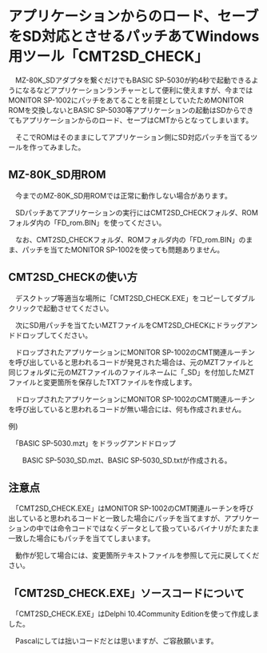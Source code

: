 # アプリケーションからのロード、セーブをSD対応とさせるパッチあてWindows用ツール「CMT2SD_CHECK」

　MZ-80K_SDアダプタを繋ぐだけでもBASIC SP-5030が約4秒で起動できるようになるなどアプリケーションランチャーとして便利に使えますが、今まではMONITOR SP-1002にパッチをあてることを前提としていたためMONITOR ROMを交換しないとBASIC SP-5030等アプリケーションの起動はSDからできてもアプリケーションからのロード、セーブはCMTからとなってしまいます。

　そこでROMはそのままにしてアプリケーション側にSD対応パッチを当てるツールを作ってみました。

## MZ-80K_SD用ROM

　今までのMZ-80K_SD用ROMでは正常に動作しない場合があります。

　SDパッチあてアプリケーションの実行にはCMT2SD_CHECKフォルダ、ROMフォルダ内の「FD_rom.BIN」を使ってください。

　なお、CMT2SD_CHECKフォルダ、ROMフォルダ内の「FD_rom.BIN」のまま、パッチを当てたMONITOR SP-1002を使っても問題ありません。
## CMT2SD_CHECKの使い方

　デスクトップ等適当な場所に「CMT2SD_CHECK.EXE」をコピーしてダブルクリックで起動させてください。

　次にSD用パッチを当てたいMZTファイルをCMT2SD_CHECKにドラッグアンドドロップしてください。

　ドロップされたアプリケーションにMONITOR SP-1002のCMT関連ルーチンを呼び出していると思われるコードが発見された場合は、元のMZTファイルと同じフォルダに元のMZTファイルのファイルネームに「_SD」を付加したMZTファイルと変更箇所を保存したTXTファイルを作成します。

　ドロップされたアプリケーションにMONITOR SP-1002のCMT関連ルーチンを呼び出していると思われるコードが無い場合には、何も作成されません。

例)

　「BASIC SP-5030.mzt」をドラッグアンドドロップ

　　BASIC SP-5030_SD.mzt、BASIC SP-5030_SD.txtが作成される。

## 注意点
　「CMT2SD_CHECK.EXE」はMONITOR SP-1002のCMT関連ルーチンを呼び出していると思われるコードと一致した場合にパッチを当てますが、アプリケーションの中では命令コードではなくデータとして扱っているバイナリがたまたま一致した場合にもパッチを当ててしまいます。

　動作が犯して場合には、変更箇所テキストファイルを参照して元に戻してください。

## 「CMT2SD_CHECK.EXE」ソースコードについて
　「CMT2SD_CHECK.EXE」はDelphi 10.4Community Editionを使って作成しました。

　Pascalにしては拙いコードだとは思いますが、ご容赦願います。
